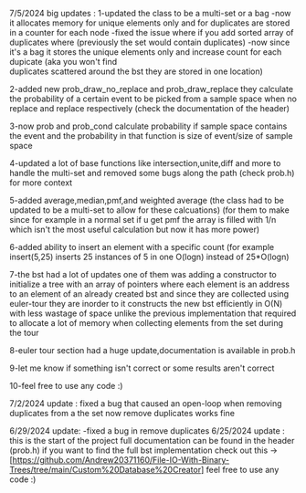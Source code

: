 7/5/2024 big updates :
1-updated the class to be a multi-set or a bag 
  -now it allocates memory for unique elements only and for duplicates are stored in a counter for each node
  -fixed the issue where if you add sorted array of duplicates where (previously the set would contain duplicates) 
  -now since it's a bag it stores the unique elements only and increase count for each dupicate (aka you won't find     
  duplicates scattered around the bst they are stored in one location)

2-added new prob_draw_no_replace and prob_draw_replace they calculate the probability of a certain event to be picked from a sample space when no replace and replace respectively (check the documentation of the header)

3-now prob and prob_cond calculate probability if sample space contains the event and the probability in that function is size of event/size of sample space 

4-updated a lot of base functions like intersection,unite,diff and more to handle the multi-set and removed some bugs along the path (check prob.h) for more context 

5-added average,median,pmf,and weighted average (the class had to be updated to be a multi-set to allow for these calcuations) (for them to make since for example in a normal set if u get pmf the array is filled with 1/n which isn't the most useful calculation but now it has more power)

6-added ability to insert an element with a specific count (for example insert(5,25) inserts 25 instances of 5
in one O(logn) instead of 25*O(logn) 

7-the bst had a lot of updates one of them was adding a constructor to initialize a tree with an array of pointers where each element is an address to an element of an already created bst and since they are collected using euler-tour they are inorder to it constructs the new bst efficiently in O(N) with less wastage of space unlike the previous implementation that required to allocate a lot of memory when collecting elements from the set during the tour

8-euler tour section had a huge update,documentation is available in prob.h 

9-let me know if something isn't correct or some results aren't correct 

10-feel free to use any code :)

7/2/2024 update :
fixed a bug that caused an open-loop when removing duplicates from a the set
now remove duplicates works fine 

6/29/2024 update:
-fixed a bug in remove duplicates
6/25/2024 update :
this is the start of the project full documentation can be found in the header (prob.h) 
if you want to find the full bst implementation check out this ->[https://github.com/Andrew20371160/File-IO-With-Binary-Trees/tree/main/Custom%20Database%20Creator]
feel free to use any code :)


